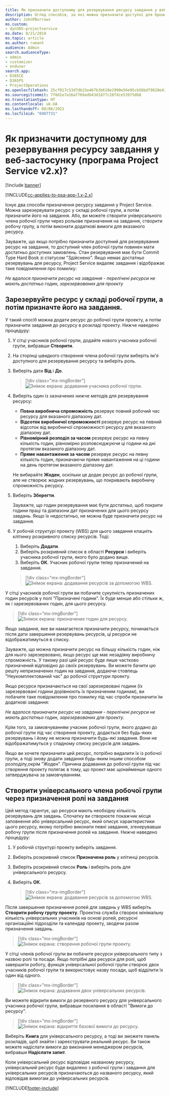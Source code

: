 ```yaml
---
title: Як призначити доступному для резервування ресурсу завдання у веб-застосунку
description: Огляд способів, за які можна призначити доступні для бронювання ресурси.
author: JohnPBurrows
ms.custom:
- dyn365-projectservice
ms.date: 8/21/2018
ms.topic: article
ms.author: rumant
audience: Admin
search.audienceType:
- admin
- customizer
- enduser
search.app:
- D365CE
- D365PS
- ProjectOperations
ms.openlocfilehash: 25cf017c53d7db23e467b3b610e2990e56e95cb56bdf9820e427dfeeeb979637
ms.sourcegitcommit: 7f8d1e7a16af769adb43d1877c28fdce53975db8
ms.translationtype: HT
ms.contentlocale: uk-UA
ms.lasthandoff: 08/06/2021
ms.locfileid: "6987731"
---
```

# <a name="how-do-i-assign-a-bookable-resource-to-a-task-in-the-web-app-project-service-app-v2x"></a>Як призначити доступному для резервування ресурсу завдання у веб-застосунку (програма Project Service v2.x)?

[!include [banner](../includes/psa-now-project-operations.md)]

[!INCLUDE[cc-applies-to-psa-app-1.x-2.x](../includes/cc-applies-to-psa-app-1x-2x.md)]

Існує два способи призначення ресурсу завдання у Project Service. Можна зарезервувати ресурс у складі робочої групи, а потім призначити його на завдання. Або, ви можете створити універсального члена робочої групи через рольове призначення на завдання, створити робочу групу, а потім виконати додаткові вимоги для вказаного ресурсу.

Зауважте, що якщо потрібно призначити доступний для резервування ресурс на завдання, то доступний член робочої групи повинен мати достатньо доступних замовлень. Стан резервування має бути Commit Type Hard Book зі статусом "Здійснено". Якщо немає достатньо резервувань для ресурсу, Project Service видаляє завдання і відображає таке повідомлення про помилку:

*Не вдалося призначити ресурс на завдання - перелічені ресурси не мають достатньо годин, зарезервованих для проекту*

## <a name="book-a-resource-as-a-team-member-and-then-assign-the-resource-to-a-task"></a>Зарезервуйте ресурс у складі робочої групи, а потім призначте його на завдання.

У такий спосіб можна додати ресурс до робочої групи проекту, а потім призначити завдання до ресурсу в розкладі проекту. Нижче наведено процедуру:
1.  У сітці учасників робочої групи, додайте нового учасника робочої групи, вибравши **Створити**.
2.  На сторінці швидкого створення члена робочої групи виберіть ім'я доступного для резервування ресурсу та виберіть роль.
3.  Виберіть дати **Від** і **До**.

    > [!div class="mx-imgBorder"] 
    > ![Знімок екрана: додавання учасника робочої групи.](media/FAQ-Resources-to-Tasks2-1.png "Знімок екрана: додавання учасника робочої групи")
 
4.  Виберіть один із зазначених нижче методів для резервування ресурсу:
    - **Повна виробнича спроможність** резервує повний робочий час ресурсу для вказаного діапазону дат.
    - **Відсоток виробничої спроможності** резервує ресурс на певний відсоток від виробничої спроможності ресурсу для вказаного діапазону дат.
    - **Рівномірний розподіл за часом** резервує ресурс на певну кількість годин, рівномірно розповсюджуючи ці години на дні протягом вказаного діапазону дат.
    - **Пряме навантаження за часом** резервує ресурс на певну кількість годин, призначаючи пряме навантаження на ці години на день протягом вказаного діапазону дат.

    Не вибирайте **Жоден**, оскільки це додає ресурс до робочої групи, але не створює жодних резервувань, що покривають виробничу спроможність ресурсу.
5.  Виберіть **Зберегти**.

    Зауважте, що годин резервування має бути достатньо, щоб покрити години праці та діапазони дат призначених для цього ресурсу завдань. Якщо їх недостатньо, не можна буде призначити ресурс на завдання.

6.  У робочій структурі проекту (WBS) для цього завдання клацніть клітинку розкривного списку ресурсів. Тоді: 

    1. Виберіть **Додати**.
    2. Виберіть розкривний список в області **Ресурси** і виберіть учасника робочої групи, якого було додано вище.
    3. Виберіть **ОК**. Учасник робочої групи тепер призначений на завдання.

    > [!div class="mx-imgBorder"] 
    > ![Знімок екрана: додавання ресурсів за допомогою WBS.](media/FAQ-Resources-to-Tasks2-2.png "Знімок екрана: додавання ресурсів за допомогою WBS")
 
У сітці учасників робочої групи ви побачите сукупність призначених годин ресурсів у полі "Призначені години". Їх буде менше або стільки ж, як і зарезервованих годин, для цього ресурсу. 

> [!div class="mx-imgBorder"] 
> ![Знімок екрана: призначених годин для ресурсу.](media/FAQ-Resources-to-Tasks2-3.png "Знімок екрана: призначених годин для ресурсу")
 
Якщо завдання, яке ви намагаєтеся призначити ресурсу, починається після дати завершення резервувань ресурсів, ці ресурси не відображатимуться в списку.

Зауважте, що можна призначити ресурс на більшу кількість годин, ніж для нього зарезервовано, якщо ресурс ще має незадіяну виробничу спроможність. У такому разі цей ресурс буде лише частково призначений відповідно до своїх резервувань. Ви можете бачити цю решту непризначених годин на завдання, додаючи стовпець "Неукомплектований час" до робочої структури проекту.

Якщо ресурси призначаються на свої зарезервовані години (їх зарезервовані години дорівнюють їх призначеним годинам), ви побачите таке повідомлення про помилку під час спроби призначити їм додаткові завдання:

*Не вдалося призначити ресурс на завдання - перелічені ресурси не мають достатньо годин, зарезервованих для проекту.*

Крім того, за замовчуванням учасник робочої групи, якого додано до робочої групи під час створення проекту, додається без будь-яких резервувань і йому не можна призначити будь-які завдання. Вони не відображатимуться у спадному списку ресурсів для завдань.

Якщо ви хочете призначити цей ресурс, потрібно видалити їх із робочої групи, а тоді знову додати завдання будь-яким іншим способом розподілу,окрім "Жоден". Причина додавання до робочої групи під час створення проекту полягає в тому, що проект має щонайменше одного затверджувача за замовчуванням.

## <a name="create-a-generic-team-member-through-role-assignment-on-tasks"></a>Створити універсального члена робочої групи через призначення ролі на завдання

Цей метод гарантує, що ресурси мають необхідну кількість резервувань для завдань. Спочатку ви створюєте покажчик місця заповнення або універсальний ресурс, який описує характеристики цього ресурсу, якому потрібно виконати певні завдання, згенерувавши робочу групи після призначення ролей на завдання. Нижче наведено процедуру:

1. У робочій структурі проекту виберіть завдання.
2. Виберіть розкривний список **Призначена роль** у клітинці ресурсів.
3. Виберіть розкривний список **Роль** і виберіть роль для універсального ресурсу.
4. Виберіть **ОК**.

    > [!div class="mx-imgBorder"] 
    > ![Знімок екрана: додавання ресурсів за допомогою WBS.](media/FAQ-Resources-to-Tasks2-4.png "Знімок екрана: додавання ресурсів за допомогою WBS")
 
Після завершення призначення ролей для завдань у WBS виберіть **Створити робочу групу проекту**. Проектна служба створює мінімальну кількість універсальних учасників на основі ролей, ресурсні організаційні підрозділи та календар проекту, зводячи разом призначення завдань.

> [!div class="mx-imgBorder"] 
> ![Знімок екрана: створення робочої групи проекту.](media/FAQ-Resources-to-Tasks2-5.png "Знімок екрана: створення робочої групи проекту")
 
У сітці членів робочої групи ви побачите ресурси універсального типу з назвою ролі та посади. Якщо потрібні два ресурси для ролі, щоб завершити роботу, функція універсальної робочої групи створює двох учасників робочої групи та використовує назву посади, щоб відділити їх один від одного.

> [!div class="mx-imgBorder"] 
> ![Знімок екрана: додавання двох універсальних ресурсів.](media/FAQ-Resources-to-Tasks2-6.png "Знімок екрана: додавання двох універсальних ресурсів")
 
Ви можете відкрити вимоги до резервного ресурсу для універсального учасника робочої групи, вибравши посилання в області "Вимоги до ресурсу".

> [!div class="mx-imgBorder"] 
> ![Знімок екрана: відкриття базової вимоги до ресурсу.](media/FAQ-Resources-to-Tasks2-7.png "Знімок екрана: відкриття базової вимоги до ресурсу")

Виберіть **Книга** для універсального ресурсу, а тоді ви зможете панель розкладів, щоб знайти і зареєструвати реальний ресурс. Ви також можете надіслати вимоги до виконання менеджером ресурсів, вибравши **Надіслати запит**.

Коли універсальний ресурс відповідає названому ресурсу, універсальний ресурс буде видалено з робочої групи і завдання для універсальних ресурсів призначаються до названого ресурсу, який відповідав вимогам до універсальних ресурсів.
 



[!INCLUDE[footer-include](../includes/footer-banner.md)]